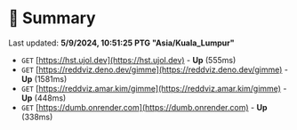 # 📖 Summary
Last updated: **5/9/2024, 10:51:25 PTG "Asia/Kuala_Lumpur"**

- `GET` [https://hst.ujol.dev](https://hst.ujol.dev) - **Up** (555ms)
- `GET` [https://reddviz.deno.dev/gimme](https://reddviz.deno.dev/gimme) - **Up** (1581ms)
- `GET` [https://reddviz.amar.kim/gimme](https://reddviz.amar.kim/gimme) - **Up** (448ms)
- `GET` [https://dumb.onrender.com](https://dumb.onrender.com) - **Up** (338ms)
